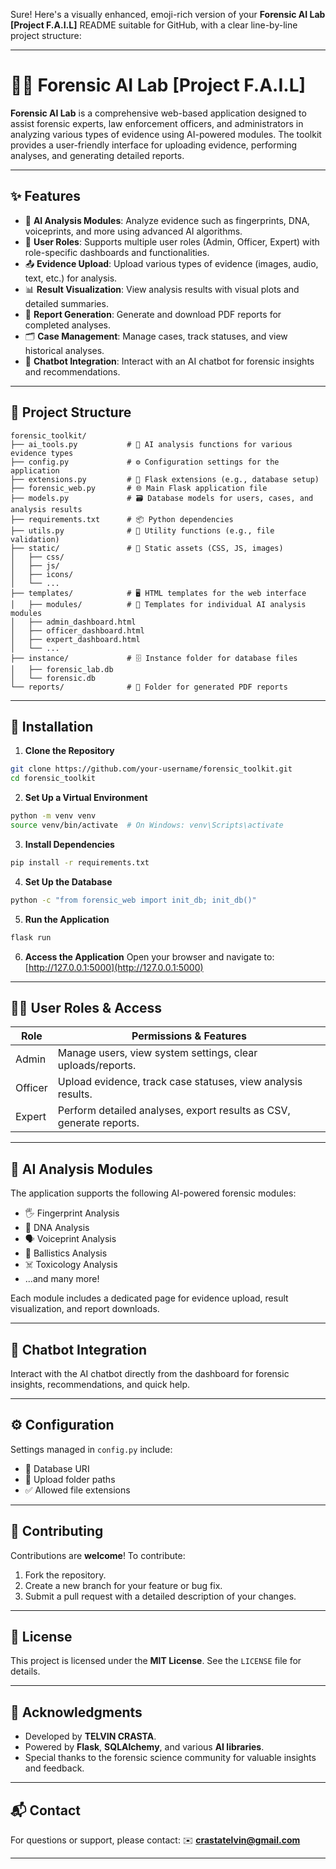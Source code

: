 Sure! Here's a visually enhanced, emoji-rich version of your **Forensic AI Lab \[Project F.A.I.L]** README suitable for GitHub, with a clear line-by-line project structure:

---

# 🕵️‍♂️ Forensic AI Lab \[Project F.A.I.L]

**Forensic AI Lab** is a comprehensive web-based application designed to assist forensic experts, law enforcement officers, and administrators in analyzing various types of evidence using AI-powered modules. The toolkit provides a user-friendly interface for uploading evidence, performing analyses, and generating detailed reports.

---

## ✨ Features

* 🤖 **AI Analysis Modules**: Analyze evidence such as fingerprints, DNA, voiceprints, and more using advanced AI algorithms.
* 👥 **User Roles**: Supports multiple user roles (Admin, Officer, Expert) with role-specific dashboards and functionalities.
* 📤 **Evidence Upload**: Upload various types of evidence (images, audio, text, etc.) for analysis.
* 📊 **Result Visualization**: View analysis results with visual plots and detailed summaries.
* 📄 **Report Generation**: Generate and download PDF reports for completed analyses.
* 🗂️ **Case Management**: Manage cases, track statuses, and view historical analyses.
* 💬 **Chatbot Integration**: Interact with an AI chatbot for forensic insights and recommendations.

---

## 📁 Project Structure

```
forensic_toolkit/
├── ai_tools.py           # 🤖 AI analysis functions for various evidence types
├── config.py             # ⚙️ Configuration settings for the application
├── extensions.py         # 🔌 Flask extensions (e.g., database setup)
├── forensic_web.py       # 🌐 Main Flask application file
├── models.py             # 🗃️ Database models for users, cases, and analysis results
├── requirements.txt      # 📦 Python dependencies
├── utils.py              # 🧰 Utility functions (e.g., file validation)
├── static/               # 📁 Static assets (CSS, JS, images)
│   ├── css/
│   ├── js/
│   ├── icons/
│   └── ...
├── templates/            # 🖥️ HTML templates for the web interface
│   ├── modules/          # 🔧 Templates for individual AI analysis modules
│   ├── admin_dashboard.html
│   ├── officer_dashboard.html
│   ├── expert_dashboard.html
│   └── ...
├── instance/             # 🗄️ Instance folder for database files
│   ├── forensic_lab.db
│   └── forensic.db
└── reports/              # 📑 Folder for generated PDF reports
```

---

## 🚀 Installation

1. **Clone the Repository**

```bash
git clone https://github.com/your-username/forensic_toolkit.git
cd forensic_toolkit
```

2. **Set Up a Virtual Environment**

```bash
python -m venv venv
source venv/bin/activate  # On Windows: venv\Scripts\activate
```

3. **Install Dependencies**

```bash
pip install -r requirements.txt
```

4. **Set Up the Database**

```bash
python -c "from forensic_web import init_db; init_db()"
```

5. **Run the Application**

```bash
flask run
```

6. **Access the Application**
   Open your browser and navigate to: [http://127.0.0.1:5000](http://127.0.0.1:5000)

---

## 🧑‍💼 User Roles & Access

| Role    | Permissions & Features                                              |
| ------- | ------------------------------------------------------------------- |
| Admin   | Manage users, view system settings, clear uploads/reports.          |
| Officer | Upload evidence, track case statuses, view analysis results.        |
| Expert  | Perform detailed analyses, export results as CSV, generate reports. |

---

## 🔬 AI Analysis Modules

The application supports the following AI-powered forensic modules:

* 🖐️ Fingerprint Analysis
* 🧬 DNA Analysis
* 🗣️ Voiceprint Analysis
* 🔫 Ballistics Analysis
* ☠️ Toxicology Analysis
* ...and many more!

Each module includes a dedicated page for evidence upload, result visualization, and report downloads.

---

## 🤖 Chatbot Integration

Interact with the AI chatbot directly from the dashboard for forensic insights, recommendations, and quick help.

---

## ⚙️ Configuration

Settings managed in `config.py` include:

* 🔗 Database URI
* 📂 Upload folder paths
* ✅ Allowed file extensions

---

## 🤝 Contributing

Contributions are **welcome**! To contribute:

1. Fork the repository.
2. Create a new branch for your feature or bug fix.
3. Submit a pull request with a detailed description of your changes.

---

## 📄 License

This project is licensed under the **MIT License**. See the `LICENSE` file for details.

---

## 🙏 Acknowledgments

* Developed by **TELVIN CRASTA**.
* Powered by **Flask**, **SQLAlchemy**, and various **AI libraries**.
* Special thanks to the forensic science community for valuable insights and feedback.

---

## 📬 Contact

For questions or support, please contact:
✉️ **[crastatelvin@gmail.com](mailto:crastatelvin@gmail.com)**

---

